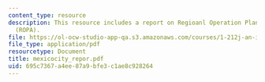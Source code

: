```yaml
---
content_type: resource
description: This resource includes a report on Regioanl Operation Planning and Architecture
  (ROPA).
file: https://ol-ocw-studio-app-qa.s3.amazonaws.com/courses/1-212j-an-introduction-to-intelligent-transportation-systems-spring-2005/695c7367a4ee87a9bfe3c1ae8c928264_mexicocity_repor.pdf
file_type: application/pdf
resourcetype: Document
title: mexicocity_repor.pdf
uid: 695c7367-a4ee-87a9-bfe3-c1ae8c928264
---
```

